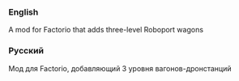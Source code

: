 
### English 
A mod for Factorio that adds three-level Roboport wagons


### Русский
Мод для Factorio, добавляющий 3 уровня вагонов-дронстанций